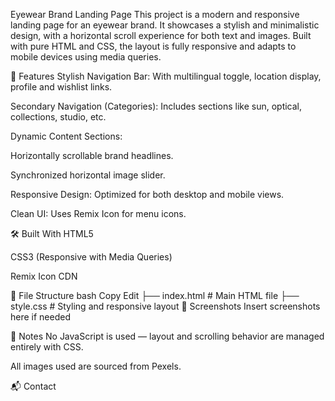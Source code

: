 Eyewear Brand Landing Page
This project is a modern and responsive landing page for an eyewear brand. It showcases a stylish and minimalistic design, with a horizontal scroll experience for both text and images. Built with pure HTML and CSS, the layout is fully responsive and adapts to mobile devices using media queries.

🚀 Features
Stylish Navigation Bar: With multilingual toggle, location display, profile and wishlist links.

Secondary Navigation (Categories): Includes sections like sun, optical, collections, studio, etc.

Dynamic Content Sections:

Horizontally scrollable brand headlines.

Synchronized horizontal image slider.

Responsive Design: Optimized for both desktop and mobile views.

Clean UI: Uses Remix Icon for menu icons.

🛠️ Built With
HTML5

CSS3 (Responsive with Media Queries)

Remix Icon CDN

📁 File Structure
bash
Copy
Edit
├── index.html      # Main HTML file
├── style.css       # Styling and responsive layout
📸 Screenshots
Insert screenshots here if needed

📌 Notes
No JavaScript is used — layout and scrolling behavior are managed entirely with CSS.

All images used are sourced from Pexels.

📬 Contact
